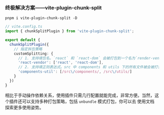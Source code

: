 ### 终极解决方案——vite-plugin-chunk-split

```shell
pnpm i vite-plugin-chunk-split -D
```

```ts
// vite.config.ts
import { chunkSplitPlugin } from 'vite-plugin-chunk-split';

export default {
  chunkSplitPlugin({
    // 指定拆包策略
    customSplitting: {
      // 1. 支持填包名。`react` 和 `react-dom` 会被打包到一个名为`render-vendor`的 chunk 里面(包括它们的依赖，如 object-assign)
      'react-vendor': ['react', 'react-dom'],
      // 2. 支持填正则表达式。src 中 components 和 utils 下的所有文件被会被打包为`component-util`的 chunk 中
      'components-util': [/src\/components/, /src\/utils/]
    }
  })
}
```
相比于手动操作依赖关系，使用插件只需几行配置就能完成，非常方便。当然，这个插件还可以支持多种打包策略，包括 `unbundle` 模式打包，你可以去 使用文档 探索更多使用姿势。